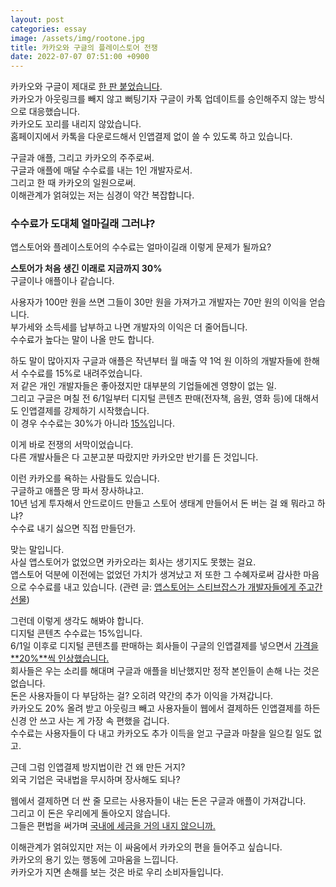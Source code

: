 ```yaml
---
layout: post
categories: essay
image: /assets/img/rootone.jpg
title: 카카오와 구글의 플레이스토어 전쟁
date: 2022-07-07 07:51:00 +0900
---
```


카카오와 구글이 제대로 [한 판 붙었습니다](https://byline.network/2022/07/0706/).  
카카오가 아웃링크를 빼지 않고 뻐팅기자 구글이 카톡 업데이트를 승인해주지 않는 방식으로 대응했습니다.    
카카오도 꼬리를 내리지 않았습니다.  
홈페이지에서 카톡을 다운로드해서 인앱결제 없이 쓸 수 있도록 하고 있습니다.

구글과 애플, 그리고 카카오의 주주로써.  
구글과 애플에 매달 수수료를 내는 1인 개발자로서.  
그리고 한 때 카카오의 일원으로써.  
이해관계가 얽혀있는 저는 심경이 약간 복잡합니다.

### 수수료가 도대체 얼마길래 그러냐?
앱스토어와 플레이스토어의 수수료는 얼마이길래 이렇게 문제가 될까요?  

**스토어가 처음 생긴 이래로 지금까지 30%**  
구글이나 애플이나 같습니다.

사용자가 100만 원을 쓰면 그들이 30만 원을 가져가고 개발자는 70만 원의 이익을 얻습니다.  
부가세와 소득세를 납부하고 나면 개발자의 이익은 더 줄어듭니다.  
수수료가 높다는 말이 나올 만도 합니다.

하도 말이 많아지자 구글과 애플은 작년부터 월 매출 약 1억 원 이하의 개발자들에 한해서 수수료를 15%로 내려주었습니다.  
저 같은 개인 개발자들은 좋아졌지만 대부분의 기업들에겐 영향이 없는 일.  
그리고 구글은 며칠 전 6/1일부터 디지털 콘텐츠 판매(전자책, 음원, 영화 등)에 대해서도 인앱결제를 강제하기 시작했습니다.  
이 경우 수수료는 30%가 아니라 [15%](https://android-developers.googleblog.com/2021/06/continuing-to-boost-developer-success.html)입니다.

이게 바로 전쟁의 서막이었습니다.  
다른 개발사들은 다 고분고분 따랐지만 카카오만 반기를 든 것입니다.

이런 카카오를 욕하는 사람들도 있습니다.    
구글하고 애플은 땅 파서 장사하냐고.  
10년 넘게 투자해서 안드로이드 만들고 스토어 생태계 만들어서 돈 버는 걸 왜 뭐라고 하냐?  
수수료 내기 싫으면 직접 만들던가.

맞는 말입니다.  
사실 앱스토어가 없었으면 카카오라는 회사는 생기지도 못했는 걸요.  
앱스토어 덕분에 이전에는 없었던 가치가 생겨났고 저 또한 그 수혜자로써 감사한 마음으로 수수료를 내고 있습니다.
(관련 글: [앱스토어는 스티브잡스가 개발자들에게 주고간 선물](/essay/2020/11/10/%EC%95%B1%EC%8A%A4%ED%86%A0%EC%96%B4%EB%8A%94-%EC%8A%A4%ED%8B%B0%EB%B8%8C%EC%9E%A1%EC%8A%A4%EA%B0%80-%EA%B0%9C%EB%B0%9C%EC%9E%90%EB%93%A4%EC%97%90%EA%B2%8C-%EC%A3%BC%EA%B3%A0%EA%B0%84-%EC%84%A0%EB%AC%BC.html))

그런데 이렇게 생각도 해봐야 합니다.  
디지털 콘텐츠 수수료는 15%입니다.  
6/1일 이후로 디지털 콘텐츠를 판매하는 회사들이 구글의 인앱결제를 넣으면서 [가격을 **20%**씩 인상했습니다.](/essay/2022/06/10/android-ranking.html)  
회사들은 우는 소리를 해대며 구글과 애플을 비난했지만 정작 본인들이 손해 나는 것은 없습니다.  
돈은 사용자들이 다 부담하는 걸? 오히려 약간의 추가 이익을 가져갑니다.  
카카오도 20% 올려 받고 아웃링크 빼고 사용자들이 웹에서 결제하든 인앱결제를 하든 신경 안 쓰고 사는 게 가장 속 편했을 겁니다.  
수수료는 사용자들이 다 내고 카카오도 추가 이득을 얻고 구글과 마찰을 일으킬 일도 없고.  

근데 그럼 인앱결제 방지법이란 건 왜 만든 거지?  
외국 기업은 국내법을 무시하며 장사해도 되나?

웹에서 결제하면 더 싼 줄 모르는 사용자들이 내는 돈은 구글과 애플이 가져갑니다.  
그리고 이 돈은 우리에게 돌아오지 않습니다.  
그들은 편법을 써가며 [국내에 세금을 거의 내지 않으니까.](https://www.chosun.com/economy/industry-company/2022/04/16/ER4Z33NIXVBBBJDIAHUEK3AFVM/) 

이해관계가 얽혀있지만 저는 이 싸움에서 카카오의 편을 들어주고 싶습니다.  
카카오의 용기 있는 행동에 고마움을 느낍니다.  
카카오가 지면 손해를 보는 것은 바로 우리 소비자들입니다.